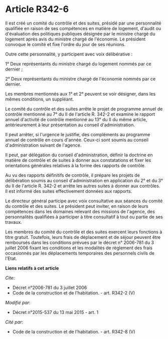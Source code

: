 # Article R342-6

Il est créé un comité du contrôle et des suites, présidé par une personnalité qualifiée en raison de ses compétences en
matière de logement, d'audit ou d'évaluation des politiques publiques désignée par le ministre chargé du logement après avis
du ministre chargé de l'économie. Le président convoque le comité et fixe l'ordre du jour de ses réunions. 

Outre cette personnalité, y participent avec voix délibérative : 

1° Deux représentants du ministre chargé du logement nommés par ce dernier ; 

2° Deux représentants du ministre chargé de l'économie nommés par ce dernier. 

Les membres mentionnés aux 1° et 2° peuvent se voir désigner, dans les mêmes conditions, un suppléant. 

Le comité du contrôle et des suites arrête le projet de programme annuel de contrôle mentionné au 7° du II de l'article R.
342-2 et examine le rapport annuel d'activité de contrôle mentionné au 13° du II du même article, antérieurement à leur
présentation au conseil d'administration. 

Il peut arrêter, si l'urgence le justifie, des compléments au programme annuel de contrôle en cours d'année. Ceux-ci sont
soumis au conseil d'administration suivant de l'agence. 

Il peut, par délégation du conseil d'administration, définir la doctrine en matière de contrôle et de suites à donner aux
constatations et fixer les orientations générales relatives à la forme des rapports de contrôle. 

Au vu des rapports définitifs de contrôle, il prépare les projets de délibération soumis au conseil d'administration en
application du 2° et du 3° du II de l'article R. 342-2 et arrête les autres suites à donner aux contrôles. Il est informé des
suites effectivement données aux rapports. 

Le directeur général participe avec voix consultative aux séances du comité du contrôle et des suites. Le président peut
inviter, en raison de leurs compétences dans les domaines relevant des missions de l'agence, des personnalités qualifiées à
participer à titre consultatif à tout ou partie de ses travaux. 

Les membres du comité du contrôle et des suites exercent leurs fonctions à titre gratuit. Toutefois, leurs frais de
déplacement et de séjour peuvent être remboursés dans les conditions prévues par le décret n° 2006-781 du 3 juillet 2006
fixant les conditions et les modalités de règlement des frais occasionnés par les déplacements temporaires des personnels
civils de l'Etat.

**Liens relatifs à cet article**

_Cite_:

  - Décret n°2006-781 du 3 juillet 2006
  - Code de la construction et de l'habitation. - art. R342-2 (V)

_Modifié par_:

  - Décret n°2015-537 du 13 mai 2015 - art. 1

_Cité par_:

  - Code de la construction et de l'habitation. - art. R342-8 (V)

